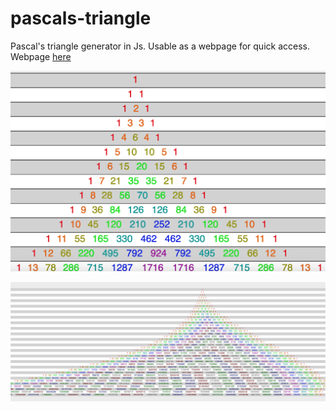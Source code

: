 # pascals-triangle
Pascal's triangle generator in Js. Usable as a webpage for quick access. Webpage [here](skparab1.github.io/r/pascal)

![](images/part.png)

![](images/whole.png)
